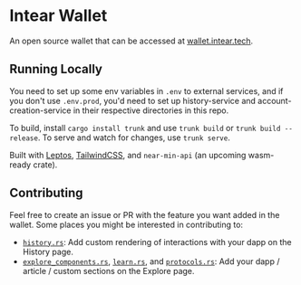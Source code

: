 # Intear Wallet

An open source wallet that can be accessed at [wallet.intear.tech](https://wallet.intear.tech).


## Running Locally

You need to set up some env variables in `.env` to external services, and if you don't use `.env.prod`, you'd need to set up history-service and account-creation-service in their respective directories in this repo.

To build, install `cargo install trunk` and use `trunk build` or `trunk build --release`. To serve and watch for changes, use `trunk serve`.

Built with [Leptos](https://leptos.dev), [TailwindCSS](https://tailwindcss.com), and `near-min-api` (an upcoming wasm-ready crate).


## Contributing

Feel free to create an issue or PR with the feature you want added in the wallet. Some places you might be interested in contributing to:

- [`history.rs`](src/pages/history.rs): Add custom rendering of interactions with your dapp on the History page.
- [`explore_components.rs`](src/components/explore_components.rs), [`learn.rs`](src/data/learn.rs), and [`protocols.rs`](src/data/protocols.rs): Add your dapp / article / custom sections on the Explore page.
